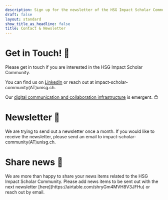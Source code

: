 ```yaml
---
description: Sign up for the newsletter of the HSG Impact Scholar Community
draft: false
layout: standard
show_title_as_headline: false
title: Contact & Newsletter
---
```

# Get in Touch! 🤗
<div class="pv3 f4 measure lh-copy dib">
Please get in touch if you are interested in the HSG Impact Scholar Community. 

You can find us on [LinkedIn](https://www.linkedin.com/groups/9079003/) or reach out at impact-scholar-community(AT)unisg.ch. 

Our [digital communication and collaboration infrastructure](/blog/2021-07-21_digital-collaboration-infrastructure) is emergent. 😊
</div>

# Newsletter 💌
<div class="pv3 f4 measure lh-copy dib">
We are trying to send out a newsletter once a month. If you would like to receive the newsletter, please send an email to impact-scholar-community(AT)unisg.ch.</div>

# Share news 🚀
<div class="pv3 f4 measure lh-copy dib">
We are more than happy to share your news items related to the HSG Impact Scholar Community. Please add news items to be sent out with the next newsletter [here](https://airtable.com/shryGm4MVH8V3JFHu) or reach out by email.</div>
